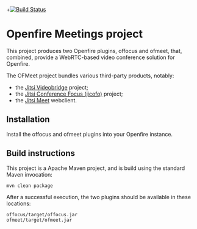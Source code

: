 +[![Build Status](https://travis-ci.org/igniterealtime/ofmeet-openfire-plugin.svg?branch=master)](https://travis-ci.org/igniterealtime/ofmeet-openfire-plugin)

Openfire Meetings project
=========================

This project produces two Openfire plugins, offocus and ofmeet, that, combined, provide a WebRTC-based video conference solution for Openfire.

The OFMeet project bundles various third-party products, notably:
- the [Jitsi Videobridge](https://github.com/jitsi/jitsi-videobridge) project;
- the [Jitsi Conference Focus (jicofo)](https://github.com/jitsi/jitsi-meet) project; 
- the [Jitsi Meet](https://github.com/jitsi/jitsi-meet) webclient.

Installation
------------
Install the offocus and ofmeet plugins into your Openfire instance.

Build instructions
------------------

This project is a Apache Maven project, and is build using the standard Maven invocation:

    mvn clean package

After a successful execution, the two plugins should be available in these locations:

    offocus/target/offocus.jar
    ofmeet/target/ofmeet.jar
